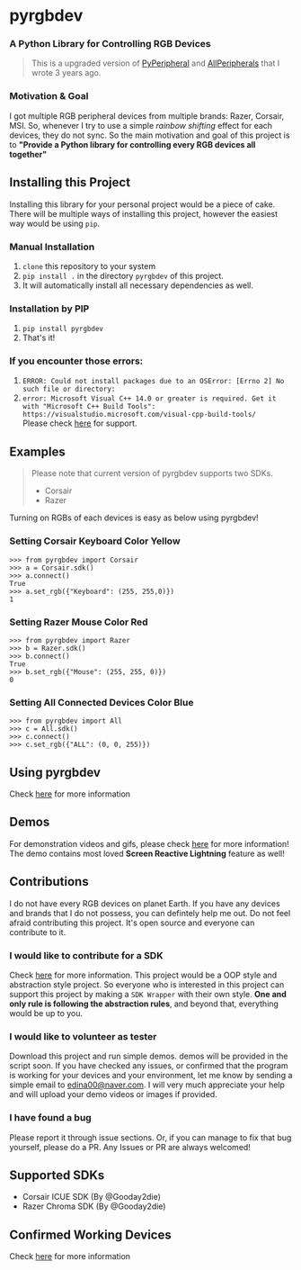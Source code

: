 
# pyrgbdev  
### A Python Library for Controlling RGB Devices 
>This is a upgraded version of [PyPeripheral](https://github.com/gooday2die/PyPeripheral) and [AllPeripherals](https://github.com/gooday2die/AllPeripherals) that I wrote 3 years ago.
  ### Motivation & Goal 
I got multiple RGB peripheral devices from multiple brands: Razer, Corsair, MSI. So, whenever I try to use a simple *rainbow shifting* effect for each devices, they do not sync. So the main motivation and goal of this project is to **"Provide a Python library for controlling every RGB devices all together"**   
## Installing this Project 

Installing this library for your personal project would be a piece of cake. There will be multiple ways of installing this project, however the easiest way would be using `pip`.   
    
  ### Manual Installation  
 1. `clone` this repository to your system    
 2. `pip install .` in the directory `pyrgbdev` of this project.    
 3. It will automatically install all necessary dependencies as well.    
    
  ### Installation by PIP  
 1. `pip install pyrgbdev`  
 2. That's it!  
  
### If you encounter those errors:  
1. `ERROR: Could not install packages due to an OSError: [Errno 2] No such file or directory:`  
2. `error: Microsoft Visual C++ 14.0 or greater is required. Get it with "Microsoft C++ Build Tools": https://visualstudio.microsoft.com/visual-cpp-build-tools/`  
  Please check [here](https://github.com/gooday2die/PyRGBDev/blob/main/github/KnownIssues.md) for support.   
  
## Examples  
> Please note that current version of pyrgbdev supports two SDKs.  
> - Corsair  
> - Razer  
  
Turning on RGBs of each devices is easy as below using pyrgbdev!  
### Setting Corsair Keyboard Color Yellow  
```  
>>> from pyrgbdev import Corsair  
>>> a = Corsair.sdk()  
>>> a.connect()  
True  
>>> a.set_rgb({"Keyboard": (255, 255,0)})  
1  
```  
### Setting Razer Mouse Color Red  
```  
>>> from pyrgbdev import Razer  
>>> b = Razer.sdk()  
>>> b.connect()  
True  
>>> b.set_rgb({"Mouse": (255, 255, 0)})  
0  
```  
### Setting All Connected Devices Color Blue  
```  
>>> from pyrgbdev import All  
>>> c = All.sdk()  
>>> c.connect()  
>>> c.set_rgb({"ALL": (0, 0, 255)})  
```  
  
## Using pyrgbdev  
Check [here](https://github.com/gooday2die/PyRGBDev/blob/main/github/Guide.md) for more information
  
  
## Demos  
For demonstration videos and gifs, please check [here](https://github.com/gooday2die/pyrgbdev/tree/Cython/Demos) for more information! The demo contains most loved **Screen Reactive Lightning** feature as well!  
## Contributions 

I do not have every RGB devices on planet Earth. If you have any devices and brands that I do not possess, you can defintely help me out. Do not feel afraid contributing this project. It's open source and everyone can contribute to it.     
    
### I would like to contribute for a SDK 

Check [here](https://github.com/gooday2die/PyRGBDev/tree/main/pyrgbdev/AbstractSDK) for more information. This project would be a OOP style and abstraction style project. So everyone who is interested in this project can support this project by making a `SDK Wrapper` with their own style. **One and only rule is following the abstraction rules**, and beyond that, everything would be up to you.   
    
### I would like to volunteer as tester 
Download this project and run simple demos. demos will be provided in the script soon. If you have checked any issues, or confirmed that the program is working for your devices and your environment, let me know by sending a simple email to edina00@naver.com. I will very much appreciate your help and will upload your demo videos or images if provided.    
### I have found a bug 
Please report it through issue sections. Or, if you can manage to fix that bug yourself, please do a PR. Any Issues or PR are always welcomed!  
  
## Supported SDKs  
  
- Corsair ICUE SDK (By @Gooday2die)  
- Razer Chroma SDK (By @Gooday2die)  
  
## Confirmed Working Devices  
Check [here](https://github.com/gooday2die/PyRGBDev/blob/main/github/WorkingDevices.md) for more information
